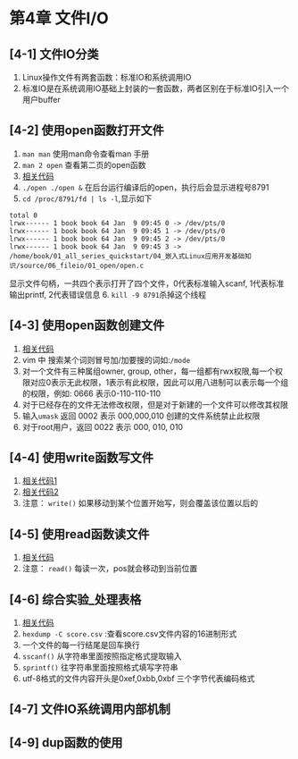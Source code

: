 # 第4章 文件I/O

## [4-1] 文件IO分类
1. Linux操作文件有两套函数：标准IO和系统调用IO
2. 标准IO是在系统调用IO基础上封装的一套函数，两者区别在于标准IO引入一个用户buffer

## [4-2] 使用open函数打开文件
1. `man man` 使用man命令查看man 手册
2. `man 2 open` 查看第二页的open函数
3. [相关代码](../../source/LinuxAppDevBasic/source/06_fileio/01_open/open.c)
4. `./open ./open &` 在后台运行编译后的open，执行后会显示进程号8791
5. `cd /proc/8791/fd | ls -l`,显示如下
```
total 0
lrwx------ 1 book book 64 Jan  9 09:45 0 -> /dev/pts/0
lrwx------ 1 book book 64 Jan  9 09:45 1 -> /dev/pts/0
lrwx------ 1 book book 64 Jan  9 09:45 2 -> /dev/pts/0
lrwx------ 1 book book 64 Jan  9 09:45 3 -> /home/book/01_all_series_quickstart/04_嵌入式Linux应用开发基础知识/source/06_fileio/01_open/open.c
```
显示文件句柄，一共四个表示打开了四个文件，0代表标准输入scanf, 1代表标准输出printf, 2代表错误信息
6. `kill -9 8791`杀掉这个线程

## [4-3] 使用open函数创建文件
1. [相关代码](../../source/LinuxAppDevBasic/source/06_fileio/02_create/create.c)
2. vim 中 搜索某个词则冒号加/加要搜的词如:`/mode`
3. 对一个文件有三种属组owner, group, other，每一组都有rwx权限,每一个权限对应0表示无此权限，1表示有此权限，因此可以用八进制可以表示每一个组的权限，例如: 0666 表示0-110-110-110
4. 对于已经存在的文件无法修改权限，但是对于新建的一个文件可以修改其权限
5. 输入`umask` 返回 0002 表示 000,000,010 创建的文件系统禁止此权限
6. 对于root用户，返回 0022 表示 000, 010, 010

## [4-4] 使用write函数写文件
1. [相关代码1](../../source/LinuxAppDevBasic/source/06_fileio/03_write/write.c)
2. [相关代码2](../../source/LinuxAppDevBasic/source/06_fileio/03_write/write_in_pos.c)
3. 注意： `write()` 如果移动到某个位置开始写，则会覆盖该位置以后的

## [4-5] 使用read函数读文件
1. [相关代码](../../source/LinuxAppDevBasic/source/06_fileio/04_read/read.c)
2. 注意： `read()` 每读一次，pos就会移动到当前位置

## [4-6] 综合实验_处理表格
1. [相关代码](../../source/LinuxAppDevBasic/source/06_fileio/05_process_excel/process_excel.c)
2. `hexdump -C score.csv` :查看score.csv文件内容的16进制形式
3. 一个文件的每一行结尾是回车换行
4. `sscanf()` 从字符串里面按照指定格式提取输入 
5. `sprintf()` 往字符串里面按照格式填写字符串
6. utf-8格式的文件内容开头是0xef,0xbb,0xbf 三个字节代表编码格式


## [4-7] 文件IO系统调用内部机制



## [4-9] dup函数的使用



